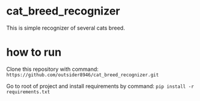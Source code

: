# cat_breed_recognizer
This is simple recognizer of several cats breed.

# how to run
Clone this repository with command:
```https://github.com/outsider8946/cat_breed_recognizer.git```

Go to root of project and install requirements by command:
```pip install -r requirements.txt```

